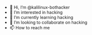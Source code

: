 - 👋 Hi, I’m @kalilinux-bothacker
- 👀 I’m interested in hacking
- 🌱 I’m currently learning hacking
- 💞️ I’m looking to collaborate on hacking
- 📫 How to reach me

<!---
kalilinux-bothacker/kalilinux-bothacker is a ✨ special ✨ repository because its `README.md` (this file) appears on your GitHub profile.
You can click the Preview link to take a look at your changes.
--->
